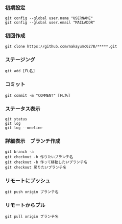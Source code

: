 ### 初期設定

```
git config --global user.name "USERNAME"
git config --global user.email "MAILADDR"
```

### 初回作成

```
git clone https://github.com/nakayumc0278/*****.git
```

### ステージング

```
git add [FL名]
```

### コミット

```
git commit -m "COMMENT" [FL名]
```

### ステータス表示

```
git status
git log
git log --oneline
```

### 詳細表示　ブランチ作成

```
git branch -a
git checkout -b 作りたいブランチ名
git checkout -b 作って移動したいブランチ名
git checkout 戻りたいブランチ名
```

### リモートにプッシュ

```
git push origin ブランチ名
```

### リモートからプル

```
git pull origin ブランチ名
```
